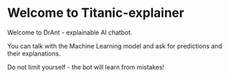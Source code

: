 # Welcome to Titanic-explainer


Welcome to DrAnt - explainable AI chatbot.

You can talk with the Machine Learning model and ask for predictions and their explanations.

Do not limit yourself - the bot will learn from mistakes!

